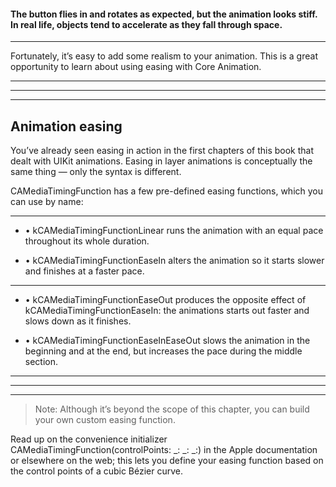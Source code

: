 
#### The button flies in and rotates as expected, but the animation looks stiff. In real life, objects tend to accelerate as they fall through space.


<hr>

Fortunately, it’s easy to add some realism to your animation. This is a great opportunity
to learn about using easing with Core Animation.



<hr>

<hr>

<hr>


## Animation easing


You’ve already seen easing in action in the first chapters of this book that dealt with UIKit animations. Easing in layer animations is conceptually the same thing — only the syntax is different.


CAMediaTimingFunction has a few pre-defined easing functions, which you can use by name:

<hr>


* • kCAMediaTimingFunctionLinear runs the animation with an equal pace throughout its whole duration.


* • kCAMediaTimingFunctionEaseIn alters the animation so it starts slower and finishes at a faster pace.

<hr>

* • kCAMediaTimingFunctionEaseOut produces the opposite effect of kCAMediaTimingFunctionEaseIn: the animations starts out faster and slows down as it finishes.



* • kCAMediaTimingFunctionEaseInEaseOut slows the animation in the beginning and at the end, but increases the pace during the middle section.






<hr>

<hr>

<hr>




> Note: Although it’s beyond the scope of this chapter, you can build your own custom easing function.


Read up on the convenience initializer CAMediaTimingFunction(controlPoints: _: _: _:) in the Apple documentation or elsewhere on the web; this lets you define your easing function based on the control points of a cubic Bézier curve.
